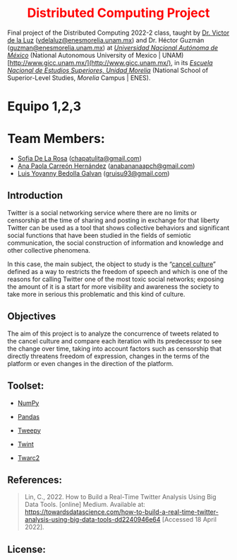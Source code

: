 <h1 align="center" style="color:red;"> Distributed Computing Project</h1>

Final project of the Distributed Computing 2022-2 class, taught by [Dr. Victor de la Luz](https://github.com/itztli) (<vdelaluz@enesmorelia.unam.mx>) and Dr. Héctor Guzmán (<guzman@enesmorelia.unam.mx>) at *[Universidad Nacional Autónoma de México](https://www.unam.mx/)* (National Autonomous University of Mexico | UNAM) [http://www.gicc.unam.mx/](http://www.gicc.unam.mx/), in its *[Escuela Nacional de Estudios Superiores, Unidad Morelia](https://www.enesmorelia.unam.mx/)* (National School of Superior-Level Studies, *Morelia* Campus | ENES).

# Equipo 1,2,3

# Team Members:
- [Sofia De La Rosa](https://github.com/SofiaDeLaRosa) (<chapatulita@gmail.com>)
- [Ana Paola Carreón Hernández](https://github.com/Mordran) (<anabananaapch@gmail.com>)
- [Luis Yovanny Bedolla Galvan](https://github.com/GalvanLuis) (<gruisu93@gmail.com>)


## Introduction
Twitter is a social networking service where there are no limits or censorship at the time of sharing and posting in exchange for that liberty Twitter can be used as a tool that shows collective behaviors and significant social functions that have been studied in the fields of semiotic communication, the social construction of information and knowledge and other collective phenomena.

In this case, the main subject, the object to study is the “[cancel culture](https://en.wikipedia.org/wiki/Cancel_culture)” defined as a way to restricts the freedom of speech and which is one of the reasons for calling Twitter one of the most toxic social networks; exposing the amount of it is a start for more visibility and awareness the society to take more in serious this problematic and this kind of culture.

## Objectives
The aim of this project is to analyze the concurrence of tweets related to the cancel culture and compare each iteration with its predecessor to see the change over time, taking into account factors such as censorship that directly threatens freedom of expression, changes in the terms of the platform or even changes in the direction of the platform. 


## Toolset:

- [NumPy](https://numpy.org/)

- [Pandas](https://pandas.pydata.org/)

- [Tweepy](https://github.com/tweepy/tweepy)

- [Twint](https://github.com/twintproject/twint)

- [Twarc2](https://twarc-project.readthedocs.io/en/latest/twarc2_en_us/)



## References:

>Lin, C., 2022. How to Build a Real-Time Twitter Analysis Using Big Data Tools. [online] Medium. Available at: <https://towardsdatascience.com/how-to-build-a-real-time-twitter-analysis-using-big-data-tools-dd2240946e64> [Accessed 18 April 2022].



## License:

>
